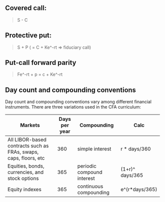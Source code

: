 
Covered call:
--------------------
> S - C

Protective put:
--------------------
> S + P ( = C + Ke^-rt => fiduciary call)

Put-call forward parity
--------------------
> Fe^-rt + p = c + Ke^-rt

Day count and compounding conventions
-------------------
Day count and compounding conventions vary among different financial instruments. There are three variations used in the CFA curriculum:

|     Markets                                                     |Days per year| Compounding         | Calc |
|------|-----|-------------|----------------|
|All LIBOR-based contracts such as FRAs, swaps, caps, floors, etc |360| simple interest               | r * days/360    |
|Equities, bonds, currencies, and stock options                    |365| periodic compound interest    | (1+r)^ days/365|
|Equity indexes                                                     |365|continuous compounding         |e^(r*days/365)  |
